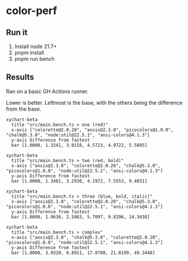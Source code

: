 # color-perf

## Run it

1. Install node 21.7+
1. pnpm install
1. pnpm run bench

## Results

Ran on a basic GH Actions runner.

Lower is better. Leftmost is the base, with the others being the difference from the base.

<!-- charts -->

```mermaid
xychart-beta
  title "src/main.bench.ts > one (red)"
  x-axis ["colorette@2.0.20", "ansis@2.3.0", "picocolors@1.0.0", "chalk@5.3.0", "node:util@22.5.1", "ansi-colors@4.1.3"]
  y-axis Difference from fastest
  bar [1.0000, 1.1541, 3.0158, 4.5723, 4.9722, 5.5895]
```

```mermaid
xychart-beta
  title "src/main.bench.ts > two (red, bold)"
  x-axis ["ansis@2.3.0", "colorette@2.0.20", "chalk@5.3.0", "picocolors@1.0.0", "node:util@22.5.1", "ansi-colors@4.1.3"]
  y-axis Difference from fastest
  bar [1.0000, 1.3401, 3.2930, 4.1972, 7.5553, 9.4031]
```

```mermaid
xychart-beta
  title "src/main.bench.ts > three (blue, bold, italic)"
  x-axis ["ansis@2.3.0", "colorette@2.0.20", "chalk@5.3.0", "picocolors@1.0.0", "node:util@22.5.1", "ansi-colors@4.1.3"]
  y-axis Difference from fastest
  bar [1.0000, 1.9636, 2.5863, 5.7097, 9.8296, 14.3438]
```

```mermaid
xychart-beta
  title "src/main.bench.ts > complex"
  x-axis ["ansis@2.3.0", "chalk@5.3.0", "colorette@2.0.20", "picocolors@1.0.0", "node:util@22.5.1", "ansi-colors@4.1.3"]
  y-axis Difference from fastest
  bar [1.0000, 3.9320, 8.8911, 17.8708, 21.8199, 49.3448]
```
